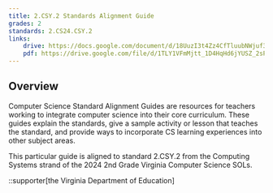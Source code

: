 ```yaml
---
title: 2.CSY.2 Standards Alignment Guide
grades: 2
standards: 2.CS24.CSY.2
links:
    drive: https://docs.google.com/document/d/18UuzI3t4Zz4CfTluubNWjuf3Spxk7ULFU_KLmCC5u6U/edit?usp=drive_link
    pdf: https://drive.google.com/file/d/1TLY1VFmMjtt_1D4HqHd6jYUSZ_2sPOcm/view?usp=drive_link
---
```


## Overview

Computer Science Standard Alignment Guides are resources for teachers working to integrate computer science into their core curriculum. These guides explain the standards, give a sample activity or lesson that teaches the standard, and provide ways to incorporate CS learning experiences into other subject areas. 

This particular guide is aligned to standard 2.CSY.2 from the Computing Systems strand of the 2024 2nd Grade Virginia Computer Science SOLs.

::supporter[the Virginia Department of Education]